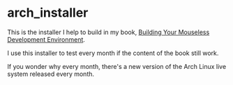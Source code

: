 # arch_installer

This is the installer I help to build in my book, [Building Your Mouseless Development Environment](https://themouseless.dev).

I use this installer to test every month if the content of the book still work.

If you wonder why every month, there's a new version of the Arch Linux live system released every month.
